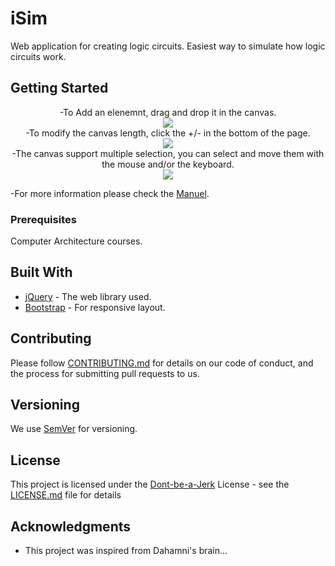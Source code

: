 # iSim

Web application for creating logic circuits.
Easiest way to simulate how logic circuits work.

## Getting Started


<p align="center">
-To Add an elenemnt, drag and drop it in the canvas.
<br>
<img src="https://github.com/k4der2rg/iSim/blob/master/Manuel/img/creer/drop.gif"><br>
-To modify the canvas length, click the +/- in the bottom of the page.<br>
<img src="https://github.com/k4der2rg/iSim/blob/master/Manuel/img/scroll.gif"><br>
-The canvas support multiple selection, you can select and move them with the mouse and/or the keyboard.
<br>
<img src="https://github.com/k4der2rg/iSim/blob/master/Manuel/img/simuler/2.gif"><br>
</p>

-For more information please check the [Manuel](http://www.esi.dz/iSim/Manuel/manuel.html).

### Prerequisites

Computer Architecture courses.

## Built With

* [jQuery](http://getbootstrap.com) - The web library used.
* [Bootstrap](https://jquery.com/) - For responsive layout. 

## Contributing

Please follow [CONTRIBUTING.md](https://github.com/AmeddahAchraf) for details on our code of conduct, and the process for submitting pull requests to us.

## Versioning

We use [SemVer](http://semver.org/) for versioning. 


## License


This project is licensed under the [Dont-be-a-Jerk](https://github.com/evantahler/Dont-be-a-Jerk) License - see the [LICENSE.md](LICENSE.md) file for details


## Acknowledgments

* This project was inspired from Dahamni's brain...
